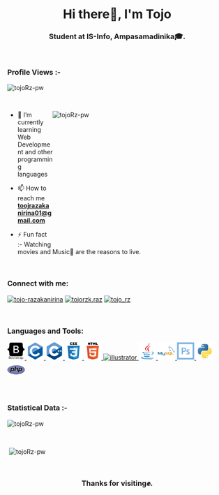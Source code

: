 <h1 align="center">Hi there👋, I'm Tojo</h1>
<h3 align="center">Student at IS-Info, Ampasamadinika🎓.</h3>

<br>

<p align="right"> <h3>Profile Views :-</h3> <img src="https://komarev.com/ghpvc/?username=tojoRz&color=0e75b6&style=blue"
    alt="tojoRz-pw" /> 
  </p>

<br>

<p><img align="right" src="https://github.com/tojoRz/tojoRz-pw/blob/main/tojoRz-pw.gif" height="300" width="400" alt="tojoRz-pw" /></p>


- 🌱 I’m currently learning Web Development and other programming languages

- 📫 How to reach me **toojrazakanirina01@gmail.com**

- ⚡ Fun fact :- Watching movies and Music🎵 are the reasons to live.

<br>

<h3 align="left">Connect with me:</h3>
<p align="left">
  <a href="https://www.linkedin.com/in/tojo-razakanirina-343925273" target="blank"><img align="center"
      src="https://raw.githubusercontent.com/rahuldkjain/github-profile-readme-generator/master/src/images/icons/Social/linked-in-alt.svg"
      alt="tojo-razakanirina" height="30" width="40" /></a>
  <a href="https://www.facebook.com/tojorzk.raz/" target="blank"><img align="center"
      src="https://raw.githubusercontent.com/rahuldkjain/github-profile-readme-generator/master/src/images/icons/Social/facebook.svg"
      alt="tojorzk.raz" height="30" width="40" /></a>
  <a href="https://www.instagram.com/tojo_rz/" target="blank"><img align="center"
      src="https://raw.githubusercontent.com/rahuldkjain/github-profile-readme-generator/master/src/images/icons/Social/instagram.svg"
      alt="tojo_rz" height="30" width="40" /></a>
</p>

<br>

<h3 align="left">Languages and Tools:</h3>
<p align="left"> <a href="https://getbootstrap.com" target="_blank" rel="noreferrer">
    <img src="https://raw.githubusercontent.com/devicons/devicon/master/icons/bootstrap/bootstrap-plain-wordmark.svg"
      alt="bootstrap" width="40" height="40" /> </a> <a href="https://www.cprogramming.com/" target="_blank"
    rel="noreferrer"> <img src="https://raw.githubusercontent.com/devicons/devicon/master/icons/c/c-original.svg"
      alt="c" width="40" height="40" /> </a> <a href="https://www.w3schools.com/cpp/" target="_blank" rel="noreferrer">
    <img src="https://raw.githubusercontent.com/devicons/devicon/master/icons/cplusplus/cplusplus-original.svg"
      alt="cplusplus" width="40" height="40" /> </a> <a href="https://www.w3schools.com/css/" target="_blank"
    rel="noreferrer"> <img
      src="https://raw.githubusercontent.com/devicons/devicon/master/icons/css3/css3-original-wordmark.svg" alt="css3"
      width="40" height="40" /> </a> <a href="https://www.w3.org/html/" target="_blank" rel="noreferrer"> <img
      src="https://raw.githubusercontent.com/devicons/devicon/master/icons/html5/html5-original-wordmark.svg"
      alt="html5" width="40" height="40" /> </a> <a href="https://www.adobe.com/in/products/illustrator.html"
    target="_blank" rel="noreferrer"> <img
      src="https://www.vectorlogo.zone/logos/adobe_illustrator/adobe_illustrator-icon.svg" alt="illustrator" width="40"
      height="40" /> </a> <a href="https://www.java.com" target="_blank" rel="noreferrer"> <img
      src="https://raw.githubusercontent.com/devicons/devicon/master/icons/java/java-original.svg" alt="java" width="40"
      height="40" /> </a><a href="https://www.mysql.com/" target="_blank" rel="noreferrer"> <img
      src="https://raw.githubusercontent.com/devicons/devicon/master/icons/mysql/mysql-original-wordmark.svg"
      alt="mysql" width="40" height="40" /> </a> <a href="https://www.photoshop.com/en" target="_blank"
    rel="noreferrer"> <img
      src="https://raw.githubusercontent.com/devicons/devicon/master/icons/photoshop/photoshop-line.svg" alt="photoshop"
      width="40" height="40" /> </a> <a href="https://www.python.org" target="_blank" rel="noreferrer"> <img
      src="https://raw.githubusercontent.com/devicons/devicon/master/icons/python/python-original.svg" alt="python"
      width="40" height="40" /> </a>  <a href="/https://www.php.net/" target="_blank" rel="noreferrer"> <img
      src="https://github.com/devicons/devicon/blob/master/icons/php/php-original.svg" alt="php" width="40"
      height="40" /> </a> </p>

<br>

<h3>Statistical Data :-</h3>
<p><img align="center"
    src="https://github-readme-stats.vercel.app/api/top-langs?username=tojoRz&show_icons=true&locale=en&bg_color=white&text_color=black&layout=compact"
    alt="tojoRz-pw" 
    bg_color=#808080/></p>

<br>

<p>&nbsp;<img align="center" src="https://github-readme-stats.vercel.app/api?username=tojoRz&show_icons=true&locale=en&bg_color=f2f4f7&text_color=black&repo=convoychat"
    alt="tojoRz-pw" /></p>

<br>

<h3 align="center">Thanks for visiting✊.</h3>
      
